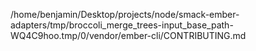 /home/benjamin/Desktop/projects/node/smack-ember-adapters/tmp/broccoli_merge_trees-input_base_path-WQ4C9hoo.tmp/0/vendor/ember-cli/CONTRIBUTING.md